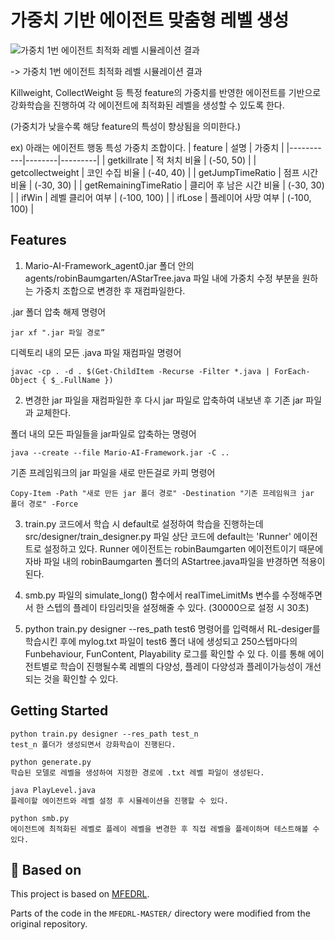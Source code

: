 # 가중치 기반 에이전트 맞춤형 레벨 생성

![가중치 1번 에이전트 최적화 레벨 시뮬레이션 결과](assets/agent1.gif)


-> 가중치 1번 에이전트 최적화 레벨 시뮬레이션 결과

Killweight, CollectWeight 등 특정 feature의 가중치를 반영한 에이전트를 기반으로 강화학습을 진행하여 각 에이전트에 
최적화된 레벨을 생성할 수 있도록 한다.

(가중치가 낮을수록 해당 feature의 특성이 향상됨을 의미한다.)

ex) 아래는 에이전트 행동 특성 가중치 조합이다. 
| feature | 설명 | 가중치 |
|-----------|--------|---------|
| getkillrate | 적 처치 비율  | (-50, 50)  |
| getcollectweight | 코인 수집 비율 | (-40, 40)  |
| getJumpTimeRatio | 점프 시간 비율 | (-30, 30) |
| getRemainingTimeRatio | 클리어 후 남은 시간 비율 | (-30, 30) | 
| ifWin | 레벨 클리어 여부 | (-100, 100) |
| ifLose | 플레이어 사망 여부 | (-100, 100) |


## Features


1. Mario-AI-Framework_agent0.jar 폴더 안의 agents/robinBaumgarten/AStarTree.java 파일 내에 가중치 수정 부분을 원하는 가중치 조합으로 변경한 후 재컴파일한다.

 .jar 폴더 압축 해제 명령어
 
 `jar xf ".jar 파일 경로”`

 디렉토리 내의 모든 .java 파일 재컴파일 명령어
 
 `javac -cp . -d . $(Get-ChildItem -Recurse -Filter *.java | ForEach-Object { $_.FullName })`
 

2. 변경한 jar 파일을 재컴파일한 후 다시 jar 파일로 압축하여 내보낸 후 기존 jar 파일과 교체한다.

 폴더 내의 모든 파일들을 jar파일로 압축하는 명령어
 
 `java --create --file Mario-AI-Framework.jar -C ..`

 기존 프레임워크의 jar 파일을 새로 만든걸로 카피 명령어
 
 `Copy-Item -Path "새로 만든 jar 폴더 경로" -Destination "기존 프레임워크 jar 폴더 경로" -Force`

    
3. train.py 코드에서 학습 시 default로 설정하여 학습을 진행하는데 src/designer/train_designer.py 파일 상단 코드에 default는 'Runner' 에이전트로 설정하고 있다. Runner 에이전트는 robinBaumgarten 에이전트이기   때문에 자바 파일 내의 robinBaumgarten 폴더의 AStartree.java파일을 뱐경하면 적용이 된다. 
 
4. smb.py 파일의 simulate_long() 함수에서 realTimeLimitMs 변수를 수정해주면서 한 스텝의 플레이 타임리밋을 설정해줄 수 있다. (30000으로 설정 시 30초)
 
5. python train.py designer --res_path test6 명령어를 입력해서 RL-desiger를 학습시킨 후에 mylog.txt 파일이 test6 폴더 내에 생성되고 250스텝마다의 Funbehaviour, FunContent, Playability 로그를 확인할 수 있   다.
 이를 통해 에이전트별로 학습이 진행될수록 레벨의 다양성, 플레이 다양성과 플레이가능성이 개선되는 것을 확인할 수 있다. 
  

## Getting Started

```Anaconda prompt
python train.py designer --res_path test_n
test_n 폴더가 생성되면서 강화학습이 진행된다.

python generate.py
학습된 모델로 레벨을 생성하여 지정한 경로에 .txt 레벨 파일이 생성된다. 

java PlayLevel.java
플레이할 에이전트와 레벨 설정 후 시뮬레이션을 진행할 수 있다.

python smb.py
에이전트에 최적화된 레벨로 플레이 레벨을 변경한 후 직접 레벨을 플레이하며 테스트해볼 수 있다.
```

## 📌 Based on

This project is based on [MFEDRL](github.com/SUSTechGameAI/MFEDRL).

Parts of the code in the `MFEDRL-MASTER/` directory were modified from the original repository.
